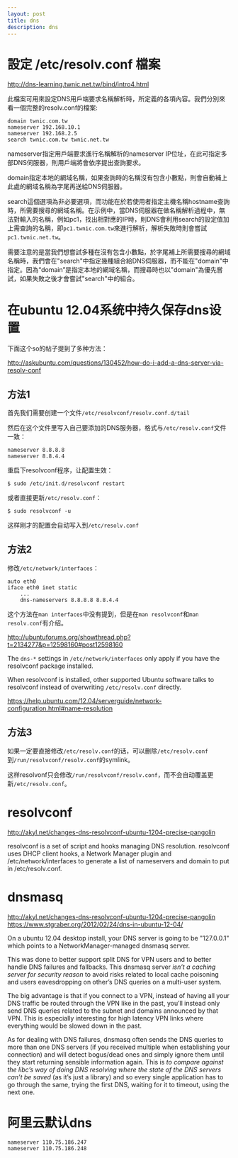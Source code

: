 ```yaml
---
layout: post
title: dns
description: dns
---
```


設定 /etc/resolv.conf 檔案
==========================

<http://dns-learning.twnic.net.tw/bind/intro4.html>

此檔案可用來設定DNS用戶端要求名稱解析時，所定義的各項內容。我們分別來看一個完整的resolv.conf的檔案:

    domain twnic.com.tw
    nameserver 192.168.10.1
    nameserver 192.168.2.5
    search twnic.com.tw twnic.net.tw

nameserver指定用戶端要求進行名稱解析的nameserver IP位址，在此可指定多部DNS伺服器，則用戶端將會依序提出查詢要求。

domain指定本地的網域名稱，如果查詢時的名稱沒有包含小數點，則會自動補上此處的網域名稱為字尾再送給DNS伺服器。

search這個選項為非必要選項，而功能在於若使用者指定主機名稱hostname查詢時，所需要搜尋的網域名稱。在示例中，當DNS伺服器在做名稱解析過程中，無法對輸入的名稱，例如pc1，找出相對應的IP時，則DNS會利用search的設定值加上需查詢的名稱，即`pc1.twnic.com.tw`來進行解析，解析失敗時則會嘗試`pc1.twnic.net.tw`。

需要注意的是當我們想嘗試多種在沒有包含小數點，於字尾補上所需要搜尋的網域名稱時，我們會在"search"中指定幾種組合給DNS伺服器，而不能在"domain"中指定。因為“domain”是指定本地的網域名稱，而搜尋時也以"domain"為優先嘗試，如果失敗之後才會嘗試"search"中的組合。

在ubuntu 12.04系统中持久保存dns设置
===================================

下面这个so的帖子提到了多种方法：

<http://askubuntu.com/questions/130452/how-do-i-add-a-dns-server-via-resolv-conf>

方法1
-----

首先我们需要创建一个文件`/etc/resolvconf/resolv.conf.d/tail`

然后在这个文件里写入自己要添加的DNS服务器，格式与`/etc/resolv.conf`文件一致：

    nameserver 8.8.8.8
    nameserver 8.8.4.4

重启下resolvconf程序，让配置生效：

    $ sudo /etc/init.d/resolvconf restart

或者直接更新`/etc/resolv.conf`：

    $ sudo resolvconf -u

这样刚才的配置会自动写入到`/etc/resolv.conf`

方法2
-----

修改`/etc/network/interfaces`：

    auto eth0
    iface eth0 inet static
        ...
        dns-nameservers 8.8.8.8 8.8.4.4

这个方法在`man interfaces`中没有提到，但是在`man resolvconf`和`man resolv.conf`有介绍。

<http://ubuntuforums.org/showthread.php?t=2134277&p=12598160#post12598160>

The `dns-*` settings in `/etc/network/interfaces` only apply if you have the resolvconf package installed.

When resolvconf is installed, other supported Ubuntu software talks to resolvconf instead of overwriting `/etc/resolv.conf` directly.

<https://help.ubuntu.com/12.04/serverguide/network-configuration.html#name-resolution>

方法3
-----

如果一定要直接修改`/etc/resolv.conf`的话，可以删除`/etc/resolv.conf`到`/run/resolvconf/resolv.conf`的symlink。

这样resolvonf只会修改`/run/resolvconf/resolv.conf`，而不会自动覆盖更新`/etc/resolv.conf`。

resolvconf
==========

<http://akyl.net/changes-dns-resolvconf-ubuntu-1204-precise-pangolin>

resolvconf is a set of script and hooks managing DNS resolution. resolvconf uses DHCP client hooks, a Network Manager plugin and /etc/network/interfaces to generate a list of nameservers and domain to put in /etc/resolv.conf.

dnsmasq
=======

<http://akyl.net/changes-dns-resolvconf-ubuntu-1204-precise-pangolin>
<https://www.stgraber.org/2012/02/24/dns-in-ubuntu-12-04/>

On a ubuntu 12.04 desktop install, your DNS server is going to be "127.0.0.1" which points to a NetworkManager-managed dnsmasq server.

This was done to better support split DNS for VPN users and to better handle DNS failures and fallbacks. This dnsmasq server *isn’t a caching server for security reason* to avoid risks related to local cache poisoning and users eavesdropping on other’s DNS queries on a multi-user system.

The big advantage is that if you connect to a VPN, instead of having all your DNS traffic be routed through the VPN like in the past, you’ll instead only send DNS queries related to the subnet and domains announced by that VPN. This is especially interesting for high latency VPN links where everything would be slowed down in the past.

As for dealing with DNS failures, dnsmasq often sends the DNS queries to more than one DNS servers (if you received multiple when establishing your connection) and will detect bogus/dead ones and simply ignore them until they start returning sensible information again. This is *to compare against the libc’s way of doing DNS resolving where the state of the DNS servers can’t be saved* (as it’s just a library) and so every single application has to go through the same, trying the first DNS, waiting for it to timeout, using the next one.

阿里云默认dns
=============

    nameserver 110.75.186.247
    nameserver 110.75.186.248
